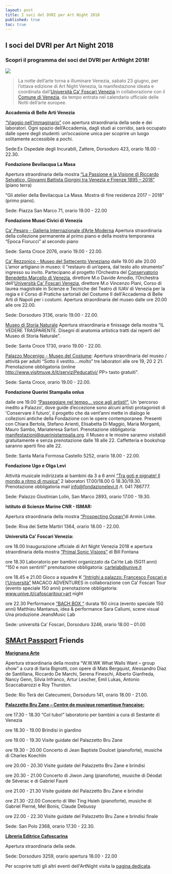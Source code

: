 ```yaml
---
layout: post
title: I soci del DVRI per Art Night 2018
published: true
toc: true
---
```

## I soci del DVRI per Art Night 2018

### Scopri il programma dei soci del DVRI per ArtNight 2018!

![]({{site.baseurl}}/assets/posts/artnight.png)

> La notte dell’arte torna a illuminare Venezia, sabato 23 giugno, per l’ottava edizione di Art Night Venezia, la manifestazione ideata e coordinata dall’[Università Ca’ Foscari Venezia](unive.it) in collaborazione con il [Comune di Venezia](https://live.comune.venezia.it/), da tempo entrata nel calendario ufficiale delle Notti dell’arte europee.

**Accademia di Belle Arti Venezia**

[“Viaggio nell’immaginario”](http://www.accademiavenezia.it/eventi/art-night-2018-273.html) con apertura straordinaria della sede e dei laboratori. Ogni spazio dell’Accademia, dagli studi ai corridoi, sarà occupato dalle opere degli studenti: un’occasione unica per scoprire un luogo solitamente accessibile a pochi.

Sede:Ex Ospedale degli Incurabili, Zattere, Dorsoduro 423, orario 18.00 - 22.30.

**Fondazione Bevilacqua La Masa**

Apertura straordinaria della mostra [“La Passione e la Visione di Riccardo Selvatico, Giovanni Battista Giorgini tra Venezia e Firenze 1895 – 2018”](https://live.comune.venezia.it/it/2018/03/presentato-il-programma-2018-della-fondazione-bevilacqua-la-masa) (piano terra)

“Gli atelier della Bevilacqua La Masa. Mostra di fine residenza 2017 – 2018” (primo piano).

Sede: Piazza San Marco 71, orario 19.00 - 22.00

**Fondazione Musei Civici di Venezia**

[Ca’ Pesaro - Galleria Internazionale d’Arte Moderna](http://capesaro.visitmuve.it/it/eventi/eventi-in-corso/art-night-2018/2018/06/19822/apertura-straordinaria/) Apertura straordinaria della collezione permanente al primo piano e della mostra temporanea “Epoca Fiorucci” al secondo piano

Sede: Santa Croce 2076, orario 19.00 - 22.00.

[Ca’ Rezzonico - Museo del Settecento Veneziano](http://carezzonico.visitmuve.it/it/eventi/eventi-in-corso/art-night-2018/2018/06/17739/apertura-straordinaria-e-eventi-speciali/) dalle 19.00 alle 20.00 L’amor artigiano in museo: il “restauro di un’opera, dal testo allo strumento” ingresso su invito.
Partecipano al progetto l’Orchestra del [Conservatorio Benedetto Marcello di Venezia](http://conservatorio.net/), direttore M.o Davide Amodio, l’Orchestra dell'[Università Ca' Foscari Venezia](unive.it), direttore M.o Vincenzo Piani, Corso di laurea magistrale in Scienze e Tecniche del Teatro di IUAV di Venezia per la regia e il Corso di Pratiche sartoriali del Costume II dell'Accademia di Belle Arti di Napoli per i costumi.
Apertura straordinaria del museo dalle ore 20.00 alle ore 22.00.

Sede: Dorsoduro 3136, orario 19.00 - 22.00.

[Museo di Storia Naturale](http://msn.visitmuve.it/it/eventi/eventi-in-corso/art-night-2018/2018/06/19271/apertura-straordinaria-eventi-speciali/) Apertura straordinaria e finissage della mostra “IL VEDERE TRASPARENTE. Disegni di anatomia artistica tratti dai reperti del Museo di Storia Naturale”.

Sede: Santa Croce 1730, orario 19.00 - 22.00.

[Palazzo Mocenigo - Museo del Costume](http://mocenigo.visitmuve.it/it/eventi/eventi-in-corso/art-night-2018/2018/06/17915/apertura-straordinaria-attivita-speciali/): Apertura straordinaria del museo / attività per adulti “Sotto il vestito....molto” tre laboratori alle ore 19, 20 2 21.
Prenotazione obbligatoria (online http://www.visitmuve.it/it/serviziPeducativi/ PP> tasto
gratuiti".

Sede: Santa Croce, orario 19.00 - 22.00.

**Fondazione Querini Stampalia onlus**

dalle ore 19.00 [“Passeggiare nel tempo... voce agli artisti!”](http://www.querinistampalia.org/ita/passeggiare_nel_tempo_voce_agli_artisti_23_giugno_ore_19.php), Un ‘percorso inedito a Palazzo', dove guide d’eccezione sono alcuni artisti protagonisti di 'Conservare il futuro', il progetto che da vent’anni mette in dialogo le collezioni antiche della Fondazione con le opere contemporanee.
Presenti con Chiara Bertola, Stefano Arienti, Elisabetta Di Maggio, Maria Morganti, Mauro Sambo, Mariateresa Sartori. Prenotazione obbligatoria: manifestazioni@querinistampalia.org.
Il Museo e le mostre saranno visitabili gratuitamente e senza prenotazione dalle 18 alle 22. Caffetteria e bookshop saranno aperti fino alle 22.

Sede: Santa Maria Formosa Castello 5252, orario 18.00 - 22.00.

**Fondazione Ugo e Olga Levi**

Attività musicale indirizzata ai bambini da 3 a 6 anni [“Tra goti e pignate! Il mondo a ritmo di musica”](https://www.fondazionelevi.it/event/art-night-2018/) 2 laboratori 17.00/18.00 G 18.30/19.30.
Prenotazione obbligatoria mail info@fondazionelevi.it /t. 041 786777.

Sede: Palazzo Giustinian Lolin, San Marco 2893, orario 17.00 - 19.30.

**Istituto di Scienze Marine CNR - ISMAR:**

Apertura straordinaria della mostra [“Prospecting Ocean”](http://www.ismar.cnr.it/eventi-e-notizie/eventi/Mostre/la-mostra-prospecting-ocean-di-armin-linke-alla-sede-di-ismar-venezia)di Armin Linke.

Sede: Riva dei Sette Martiri 1364, orario 18.00 - 22.00.

**Università Ca’ Foscari Venezia:**

ore 18.00 Inaugurazione ufficiale di Art Night Venezia 2018 e apertura straordinaria della mostra [“Primal Sonic Visions”](https://www.unive.it/pag/13489/) di Bill Fontana

ore 18.30 Laboratorio per bambini organizzato da Ca’rte Lab (5G11 anni) “150 e non sentirli!” prenotazione obbligatoria: cartelab@unive.it

ore 18.45 e 21.00 Gioco a squadre K [“Intrighi a palazzo: Francesco Foscari e l’Università”](https://www.unive.it/pag/13489/) MACACO ADVENTURES in collaborazione con Ca’ Foscari Tour (evento speciale 150 anni) prenotazione obbligatoria: www.unive.it/cafoscaritour>art night

ore 22.30 Performance [“BACH BOX “](https://www.unive.it/pag/13489/) durata ’60 circa (evento speciale 150 anni) Matthieu Mantanus, idea & performance Sara Caliumi, scene visual Una produzione JeansMusic Lab

Sede: università Ca’ Foscari, Dorsoduro 3246, orario 18.00 – 01.00

## [SMArt Passport](http://distrettovenezianoricerca.it/progetti/smart-passport.html) Friends

[**Marignana Arte**](http://www.marignanaarte.it/)

Apertura straordinaria della mostra “W.W.WK What Walls Want – group show” a cura di Ilaria Bignotti, con opere di Mats Bergquist, Alessandro Diaz de Santillana, Riccardo De Marchi, Serena Fineschi, Alberto Gianfreda, Nancy Genn, Silvia Infranco, Artur Lescher, Emil Lukas, Antonio Scaccabarozzi e Roy Thurston.

Sede: Rio Terà dei Catecumeni, Dorsoduro 141, orario 18.00 - 21.00.

[**Palazzetto Bru Zane – Centre de musique romantique française:**](http://www.bru-zane.com/it/)

ore 17.30 - 18.30 “Col tubo!” laboratorio per bambini a cura di Sestante di Venezia

ore 18.30 - 19.00 Brindisi in giardino

ore 19.00 - 19.30 Visite guidate del Palazzetto Bru Zane

ore 19.30 - 20.00 Concerto di Jean Baptiste Doulcet (pianoforte), musiche di Charles Koechlin

ore 20.00 - 20.30 Visite guidate del Palazzetto Bru Zane e brindisi

ore 20.30 - 21.00 Concerto di Jiwon Jang (pianoforte), musiche di Déodat de Séverac e di Gabriel Fauré

ore 21.00 - 21.30 Visite guidate del Palazzetto Bru Zane e brindisi

ore 21.30 -22.00 Concerto di Wei Ting Hsieh (pianoforte), musiche di Gabriel Pierné, Mel Bonis, Claude Debussy

ore 22.00 - 22.30 Visite guidate del Palazzetto Bru Zane e brindisi finale

Sede: San Polo 2368, orario 17.30 - 22.30.

[**Libreria Editrice Cafoscarina**](http://www.cafoscarina.it/)

Apertura straordinaria della sede.

Sede: Dorsoduro 3259, orario apertura 18.00 - 22.00

Per scoprire tutti gli altri eventi dell'ArtNight visita la [pagina dedicata](https://www.unive.it/pag/11331/).
